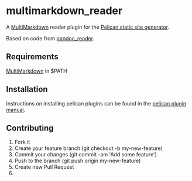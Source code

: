 # multimarkdown_reader
A [MultiMarkdown] reader plugin for the [Pelican static site generator](http://docs.getpelican.com/en/3.5.0/).

Based on code from [pandoc_reader](https://github.com/liob/pandoc_reader).

Requirements
------------
[MultiMarkdown] in $PATH

Installation
------------
Instructions on installing pelican plugins can be found in the [pelican plugin manual](https://github.com/getpelican/pelican-plugins/blob/master/Readme.rst).

Contributing
------------
1. Fork it
2. Create your feature branch (git checkout -b my-new-feature)
3. Commit your changes (git commit -am 'Add some feature')
4. Push to the branch (git push origin my-new-feature)
5. Create new Pull Request
6. 

[MultiMarkdown]:http://fletcherpenney.net/multimarkdown/
